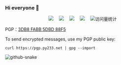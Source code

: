 ### Hi everyone 👋

  <div align="center">
    <a href="https://py233.net/"><img src="https://img.shields.io/badge/Website-Blog-blue" /></a>&emsp;
    <a href="https://twitter.com/py233/"><img src="https://img.shields.io/badge/Twitter-Twitter-blue" /></a>&emsp;
    <a href="https://mastodon.social/@py233/"><img src="https://img.shields.io/badge/Mastodon-Mastodon-blue" /></a>&emsp;
    <a href="https://t.me/py233/"><img src="https://img.shields.io/badge/Telegram-Telegram-blue" /></a>&emsp;
    <img src="https://komarev.com/ghpvc/?username=py233&label=Views&color=0e75b6&style=flat" alt="访问量统计" />
  </div>

PGP：<a href="https://pgp.py233.net/">3DB8 FABB 5DBD 88F5</a>

To send encrypted messages, use my PGP public key:   

`curl https://pgp.py233.net | gpg --import`    

<img alt="github-snake" src="https://cdn.jsdelivr.net/gh/py233/py233/profile-snake-contrib/github-contribution-grid-snake-dark.svg" />              


